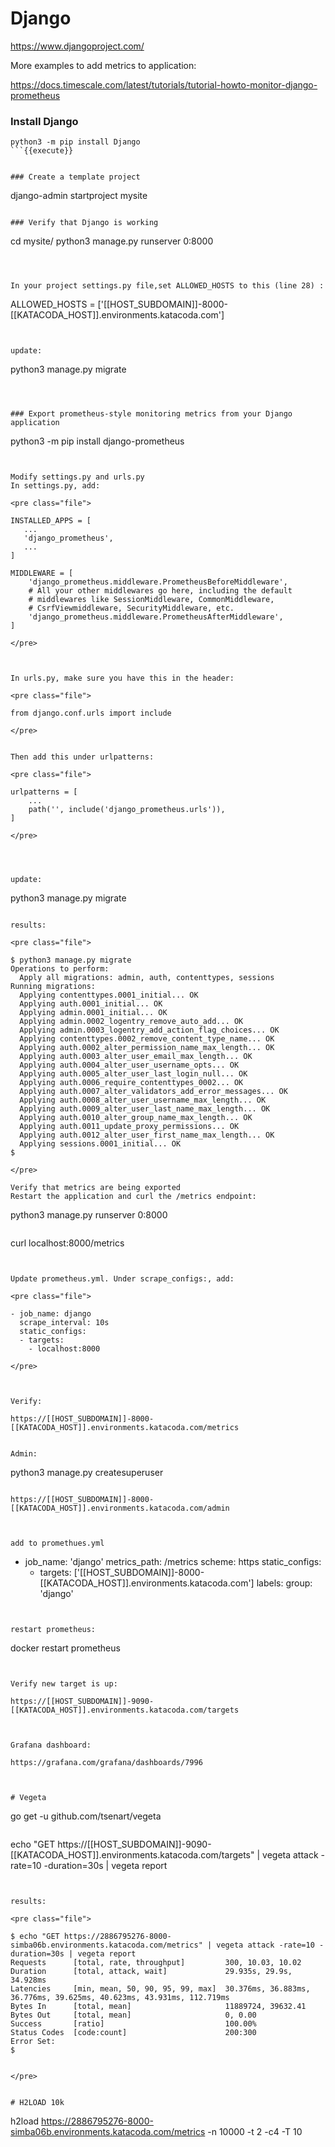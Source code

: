 
# Django

https://www.djangoproject.com/

More examples to add metrics to application:

https://docs.timescale.com/latest/tutorials/tutorial-howto-monitor-django-prometheus

### Install Django
```
python3 -m pip install Django
```{{execute}}


### Create a template project

```
django-admin startproject mysite
```{{execute}}

### Verify that Django is working

```
cd mysite/
python3 manage.py runserver 0:8000
```{{execute}}



In your project settings.py file,set ALLOWED_HOSTS to this (line 28) :

```
ALLOWED_HOSTS = ['[[HOST_SUBDOMAIN]]-8000-[[KATACODA_HOST]].environments.katacoda.com']
```{{copy}}


update:
```
python3 manage.py migrate
```{{execute}}



### Export prometheus-style monitoring metrics from your Django application

```
python3 -m pip install django-prometheus
```{{execute}}


Modify settings.py and urls.py
In settings.py, add:

<pre class="file">

INSTALLED_APPS = [
   ...
   'django_prometheus',
   ...
]

MIDDLEWARE = [
    'django_prometheus.middleware.PrometheusBeforeMiddleware',
    # All your other middlewares go here, including the default
    # middlewares like SessionMiddleware, CommonMiddleware,
    # CsrfViewmiddleware, SecurityMiddleware, etc.
    'django_prometheus.middleware.PrometheusAfterMiddleware',
]

</pre>



In urls.py, make sure you have this in the header:

<pre class="file">

from django.conf.urls import include

</pre>


Then add this under urlpatterns:

<pre class="file">

urlpatterns = [
    ...
    path('', include('django_prometheus.urls')),
]

</pre>




update:
```
python3 manage.py migrate
```{{execute}}

results:

<pre class="file">

$ python3 manage.py migrate
Operations to perform:
  Apply all migrations: admin, auth, contenttypes, sessions
Running migrations:
  Applying contenttypes.0001_initial... OK
  Applying auth.0001_initial... OK
  Applying admin.0001_initial... OK
  Applying admin.0002_logentry_remove_auto_add... OK
  Applying admin.0003_logentry_add_action_flag_choices... OK
  Applying contenttypes.0002_remove_content_type_name... OK
  Applying auth.0002_alter_permission_name_max_length... OK
  Applying auth.0003_alter_user_email_max_length... OK
  Applying auth.0004_alter_user_username_opts... OK
  Applying auth.0005_alter_user_last_login_null... OK
  Applying auth.0006_require_contenttypes_0002... OK
  Applying auth.0007_alter_validators_add_error_messages... OK
  Applying auth.0008_alter_user_username_max_length... OK
  Applying auth.0009_alter_user_last_name_max_length... OK
  Applying auth.0010_alter_group_name_max_length... OK
  Applying auth.0011_update_proxy_permissions... OK
  Applying auth.0012_alter_user_first_name_max_length... OK
  Applying sessions.0001_initial... OK
$ 

</pre>

Verify that metrics are being exported
Restart the application and curl the /metrics endpoint:

```
python3 manage.py runserver 0:8000
```{{execute}}

```
curl localhost:8000/metrics
```{{execute}}


Update prometheus.yml. Under scrape_configs:, add:

<pre class="file">

- job_name: django
  scrape_interval: 10s
  static_configs:
  - targets:
    - localhost:8000

</pre>



Verify:

https://[[HOST_SUBDOMAIN]]-8000-[[KATACODA_HOST]].environments.katacoda.com/metrics


Admin:
```
python3 manage.py createsuperuser
```{{execute}}

https://[[HOST_SUBDOMAIN]]-8000-[[KATACODA_HOST]].environments.katacoda.com/admin



add to promethues.yml

```
  - job_name: 'django'
    metrics_path: /metrics
    scheme: https
    static_configs:
      - targets: ['[[HOST_SUBDOMAIN]]-8000-[[KATACODA_HOST]].environments.katacoda.com']
        labels:
          group: 'django'
```{{copy}}


restart prometheus:

```
docker restart prometheus
```{{execute}}


Verify new target is up:

https://[[HOST_SUBDOMAIN]]-9090-[[KATACODA_HOST]].environments.katacoda.com/targets



Grafana dashboard:

https://grafana.com/grafana/dashboards/7996



# Vegeta

```
go get -u github.com/tsenart/vegeta
```{{execute}}

```
echo "GET https://[[HOST_SUBDOMAIN]]-9090-[[KATACODA_HOST]].environments.katacoda.com/targets" | vegeta attack -rate=10 -duration=30s | vegeta report
```{{execute}}


results:

<pre class="file">

$ echo "GET https://2886795276-8000-simba06b.environments.katacoda.com/metrics" | vegeta attack -rate=10 -duration=30s | vegeta report
Requests      [total, rate, throughput]         300, 10.03, 10.02
Duration      [total, attack, wait]             29.935s, 29.9s, 34.928ms
Latencies     [min, mean, 50, 90, 95, 99, max]  30.376ms, 36.883ms, 36.776ms, 39.625ms, 40.623ms, 43.931ms, 112.719ms
Bytes In      [total, mean]                     11889724, 39632.41
Bytes Out     [total, mean]                     0, 0.00
Success       [ratio]                           100.00%
Status Codes  [code:count]                      200:300  
Error Set:
$ 


</pre>


# H2LOAD 10k

```
h2load https://2886795276-8000-simba06b.environments.katacoda.com/metrics -n 10000 -t 2 -c4 -T 10
```{{execute}}